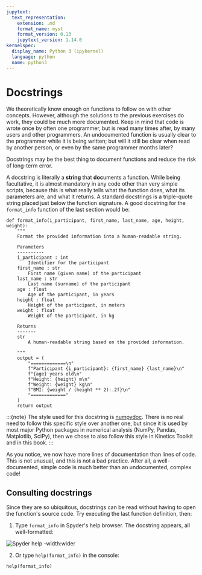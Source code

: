 ```yaml
---
jupytext:
  text_representation:
    extension: .md
    format_name: myst
    format_version: 0.13
    jupytext_version: 1.14.0
kernelspec:
  display_name: Python 3 (ipykernel)
  language: python
  name: python3
---
```


# Docstrings

We theoretically know enough on functions to follow on with other concepts. However, although the solutions to the previous exercises do work, they could be much more documented. Keep in mind that code is wrote once by often one programmer, but is read many times after, by many users and other programmers. An undocumented function is usually clear to the programmer while it is being written; but will it still be clear when read by another person, or even by the same programmer months later?

Docstrings may be the best thing to document functions and reduce the risk of long-term error.

A docstring is literally a **string** that **doc**uments a function. While being facultative, it is almost mandatory in any code other than very simple scripts, because this is what really tells what the function does, what its parameters are, and what it returns. A standard docstrings is a triple-quote string placed just below the function signature. A good docstring for the `format_info` function of the last section would be:

```{code-cell} ipython3
def format_info(i_participant, first_name, last_name, age, height, weight):
    """
    Format the provided information into a human-readable string.

    Parameters
    ----------
    i_participant : int
        Identifier for the participant
    first_name : str
        First name (given name) of the participant
    last_name : str
        Last name (surname) of the participant
    age : float
        Age of the participant, in years
    height : float
        Height of the participant, in meters
    weight : float
        Weight of the participant, in kg

    Returns
    -------
    str
        A human-readable string based on the provided information.

    """
    output = (
        "=============\n"
        f"Participant {i_participant}: {first_name} {last_name}\n"
        f"{age} years old\n"
        f"Height: {height} m\n"
        f"Weight: {weight} kg\n"
        f"BMI: {weight / (height ** 2):.2f}\n"
        "============="
    )
    return output
```

:::{note}
The style used for this docstring is [numpydoc](https://numpydoc.readthedocs.io/en/latest/format.html). There is no real need to follow this specific style over another one, but since it is used by most major Python packages in numerical analysis (NumPy, Pandas, Matplotlib, SciPy), then we chose to also follow this style in Kinetics Toolkit and in this book.
:::

As you notice, we now have more lines of documentation than lines of code. This is not unusual, and this is not a bad practice. After all, a well-documented, simple code is much better than an undocumented, complex code!

## Consulting docstrings

Since they are so ubiquitous, docstrings can be read without having to open the function's source code. Try executing the last function definition, then:

1. Type `format_info` in Spyder's help browser. The docstring appears, all well-formatted:

![Spyder help -width:wider](_static/images/python_function_spyder_help.png)

2. Or type `help(format_info)` in the console:

```{code-cell} ipython3
help(format_info)
```
